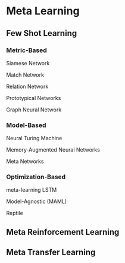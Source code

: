 # Meta Learning

## Few Shot Learning

### Metric-Based

Siamese Network

Match Network

Relation Network

Prototypical Networks

Graph Neural Network

### Model-Based

Neural Turing Machine

Memory-Augmented Neural Networks

Meta Networks

### Optimization-Based

meta-learning LSTM

Model-Agnostic (MAML)

Reptile


## Meta Reinforcement Learning

## Meta Transfer Learning

